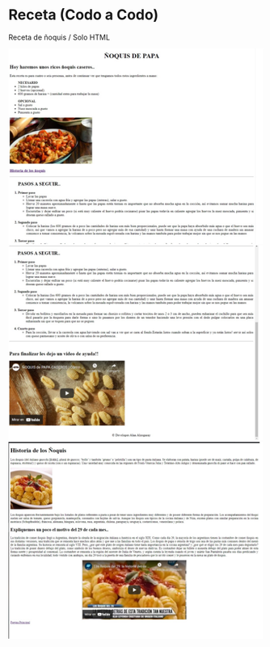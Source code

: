 # Receta (Codo a Codo)
 Receta de ñoquis / Solo HTML
 
![](screenshot/img1.jpg)
![](screenshot/img2.jpg)
![](screenshot/img3.jpg)
